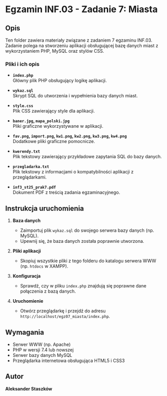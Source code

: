 # Egzamin INF.03 - Zadanie 7: Miasta

## Opis

Ten folder zawiera materiały związane z zadaniem 7 egzaminu INF.03. Zadanie polega na stworzeniu aplikacji obsługującej bazę danych miast z wykorzystaniem PHP, MySQL oraz stylów CSS.

### Pliki i ich opis

- **`index.php`**  
  Główny plik PHP obsługujący logikę aplikacji.

- **`wykaz.sql`**  
  Skrypt SQL do utworzenia i wypełnienia bazy danych miast.

- **`style.css`**  
  Plik CSS zawierający style dla aplikacji.

- **`baner.jpg`, `mapa_polski.jpg`**  
  Pliki graficzne wykorzystywane w aplikacji.

- **`fav.png`, `import.png`, `kw1.png`, `kw2.png`, `kw3.png`, `kw4.png`**  
  Dodatkowe pliki graficzne pomocnicze.

- **`kwerendy.txt`**  
  Plik tekstowy zawierający przykładowe zapytania SQL do bazy danych.

- **`przegladarka.txt`**  
  Plik tekstowy z informacjami o kompatybilności aplikacji z przeglądarkami.

- **`inf3_st25_prak7.pdf`**  
  Dokument PDF z treścią zadania egzaminacyjnego.

## Instrukcja uruchomienia

1. **Baza danych**

   - Zaimportuj plik `wykaz.sql` do swojego serwera bazy danych (np. MySQL).
   - Upewnij się, że baza danych została poprawnie utworzona.

2. **Pliki aplikacji**

   - Skopiuj wszystkie pliki z tego folderu do katalogu serwera WWW (np. `htdocs` w XAMPP).

3. **Konfiguracja**

   - Sprawdź, czy w pliku `index.php` znajdują się poprawne dane połączenia z bazą danych.

4. **Uruchomienie**
   - Otwórz przeglądarkę i przejdź do adresu `http://localhost/egz07_miasta/index.php`.

## Wymagania

- Serwer WWW (np. Apache)
- PHP w wersji 7.4 lub nowszej
- Serwer bazy danych MySQL
- Przeglądarka internetowa obsługująca HTML5 i CSS3

## Autor

**Aleksander Staszków**
